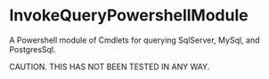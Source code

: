 InvokeQueryPowershellModule
===========================

A Powershell module of Cmdlets for querying SqlServer, MySql, and PostgresSql.

CAUTION.
THIS HAS NOT BEEN TESTED IN ANY WAY.
